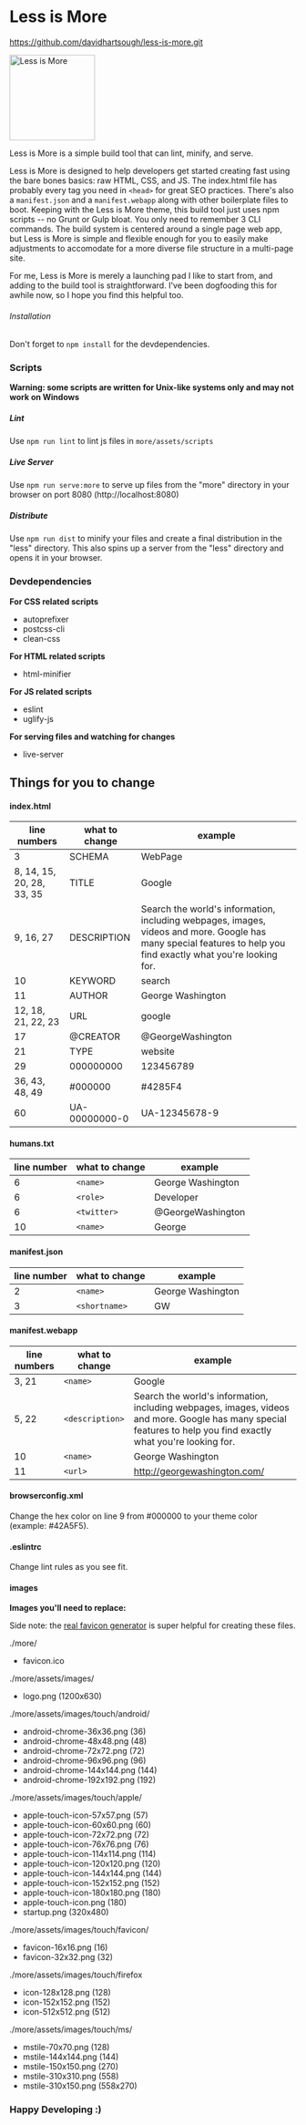 # Less is More
https://github.com/davidhartsough/less-is-more.git

<img src="http://davidhartsough.com/assets/images/projects/lessismore.png" alt="Less is More" width="150" />

Less is More is a simple build tool that can lint, minify, and serve.

Less is More is designed to help developers get started creating fast using the bare bones basics: raw HTML, CSS, and JS. The index.html file has probably every tag you need in `<head>` for great SEO practices. There's also a `manifest.json` and a `manifest.webapp` along with other boilerplate files to boot. Keeping with the Less is More theme, this build tool just uses npm scripts -- no Grunt or Gulp bloat. You only need to remember 3 CLI commands. The build system is centered around a single page web app, but Less is More is simple and flexible enough for you to easily make adjustments to accomodate for a more diverse file structure in a multi-page site.

For me, Less is More is merely a launching pad I like to start from, and adding to the build tool is straightforward. I've been dogfooding this for awhile now, so I hope you find this helpful too.

###### Installation
Don't forget to `npm install` for the devdependencies.

### Scripts
**Warning: some scripts are written for Unix-like systems only and may not work on Windows**
##### Lint
Use `npm run lint` to lint js files in `more/assets/scripts`
##### Live Server
Use `npm run serve:more` to serve up files from the "more" directory in your browser on port 8080 (http://localhost:8080)
##### Distribute
Use `npm run dist` to minify your files and create a final distribution in the "less" directory. This also spins up a server from the "less" directory and opens it in your browser.

### Devdependencies
**For CSS related scripts**
- autoprefixer
- postcss-cli
- clean-css

**For HTML related scripts**
- html-minifier

**For JS related scripts**
- eslint
- uglify-js

**For serving files and watching for changes**
- live-server

## Things for you to change

#### index.html
| line numbers | what to change | example |
| -------- | -------- | -------- |
| 3 | SCHEMA | WebPage |
| 8, 14, 15, 20, 28, 33, 35 | TITLE | Google |
| 9, 16, 27 | DESCRIPTION | Search the world's information, including webpages, images, videos and more. Google has many special features to help you find exactly what you're looking for. |
| 10 | KEYWORD | search |
| 11 | AUTHOR | George Washington |
| 12, 18, 21, 22, 23 | URL | google |
| 17 | @CREATOR | @GeorgeWashington |
| 21 | TYPE | website |
| 29 | 000000000 | 123456789 |
| 36, 43, 48, 49 | #000000 | #4285F4 |
| 60 | UA-00000000-0 | UA-12345678-9 |

#### humans.txt
| line number | what to change | example |
| ---- | ---- | ---- |
| 6 | `<name>` | George Washington |
| 6 | `<role>` | Developer |
| 6 | `<twitter>` | @GeorgeWashington |
| 10 | `<name>` | George |

#### manifest.json
| line number | what to change | example |
| ---- | ---- | ---- |
| 2 | `<name>` | George Washington |
| 3 | `<shortname>` | GW |

#### manifest.webapp
| line numbers | what to change | example |
| ---- | ---- | ---- |
| 3, 21 | `<name>` | Google |
| 5, 22 | `<description>` | Search the world's information, including webpages, images, videos and more. Google has many special features to help you find exactly what you're looking for. |
| 10 | `<name>` | George Washington |
| 11 | `<url>` | http://georgewashington.com/ |

#### browserconfig.xml
Change the hex color on line 9 from #000000 to your theme color (example: #42A5F5).

#### .eslintrc
Change lint rules as you see fit.

#### images
**Images you'll need to replace:**

Side note: the [real favicon generator](http://realfavicongenerator.net/) is super helpful for creating these files.

./more/
- favicon.ico

./more/assets/images/
- logo.png (1200x630)

./more/assets/images/touch/android/
- android-chrome-36x36.png (36)
- android-chrome-48x48.png (48)
- android-chrome-72x72.png (72)
- android-chrome-96x96.png (96)
- android-chrome-144x144.png (144)
- android-chrome-192x192.png (192)

./more/assets/images/touch/apple/
- apple-touch-icon-57x57.png (57)
- apple-touch-icon-60x60.png (60)
- apple-touch-icon-72x72.png (72)
- apple-touch-icon-76x76.png (76)
- apple-touch-icon-114x114.png (114)
- apple-touch-icon-120x120.png (120)
- apple-touch-icon-144x144.png (144)
- apple-touch-icon-152x152.png (152)
- apple-touch-icon-180x180.png (180)
- apple-touch-icon.png (180)
- startup.png (320x480)

./more/assets/images/touch/favicon/
- favicon-16x16.png (16)
- favicon-32x32.png (32)

./more/assets/images/touch/firefox
- icon-128x128.png (128)
- icon-152x152.png (152)
- icon-512x512.png (512)

./more/assets/images/touch/ms/
- mstile-70x70.png (128)
- mstile-144x144.png (144)
- mstile-150x150.png (270)
- mstile-310x310.png (558)
- mstile-310x150.png (558x270)

### Happy Developing :)
